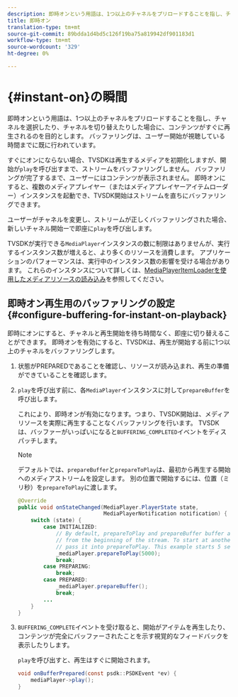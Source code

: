 ```yaml
---
description: 即時オンという用語は、1つ以上のチャネルをプリロードすることを指し、チャネルを選択したり、チャネルを切り替えたりした場合に、コンテンツがすぐに再生されるのを目的とします。 バッファリングは、ユーザー開始が視聴している時間までに既に行われています。
title: 即時オン
translation-type: tm+mt
source-git-commit: 89bdda1d4bd5c126f19ba75a819942df901183d1
workflow-type: tm+mt
source-wordcount: '329'
ht-degree: 0%

---
```



# {#instant-on}の瞬間

即時オンという用語は、1つ以上のチャネルをプリロードすることを指し、チャネルを選択したり、チャネルを切り替えたりした場合に、コンテンツがすぐに再生されるのを目的とします。 バッファリングは、ユーザー開始が視聴している時間までに既に行われています。

すぐにオンにならない場合、TVSDKは再生するメディアを初期化しますが、開始が`play`を呼び出すまで、ストリームをバッファリングしません。 バッファリングが完了するまで、ユーザーにはコンテンツが表示されません。 即時オンにすると、複数のメディアプレイヤー（またはメディアプレイヤーアイテムローダー）インスタンスを起動でき、TVSDK開始はストリームを直ちにバッファリングできます。

ユーザーがチャネルを変更し、ストリームが正しくバッファリングされた場合、新しいチャネル開始ーで即座に`play`を呼び出します。

TVSDKが実行できる`MediaPlayer`インスタンスの数に制限はありませんが、実行するインスタンス数が増えると、より多くのリソースを消費します。 アプリケーションのパフォーマンスは、実行中のインスタンス数の影響を受ける場合があります。 これらのインスタンスについて詳しくは、[MediaPlayerItemLoaderを使用したメディアリソースの読み込み](../../../tvsdk-1.4-for-android/ui-configure/mediaplayer-initialize-for-video/android-1.4-media-mediaplayeritemloader.md)を参照してください。

## 即時オン再生用のバッファリングの設定{#configure-buffering-for-instant-on-playback}

即時にオンにすると、チャネルと再生開始を待ち時間なく、即座に切り替えることができます。 即時オンを有効にすると、TVSDKは、再生が開始する前に1つ以上のチャネルをバッファリングします。

1. 状態がPREPAREDであることを確認し、リソースが読み込まれ、再生の準備ができていることを確認します。
1. `play`を呼び出す前に、各`MediaPlayer`インスタンスに対して`prepareBuffer`を呼び出します。

   これにより、即時オンが有効になります。つまり、TVSDK開始は、メディアリソースを実際に再生することなくバッファリングを行います。 TVSDKは、バッファーがいっぱいになると`BUFFERING_COMPLETED`イベントをディスパッチします。

   >[!NOTE]
   >
   >デフォルトでは、`prepareBuffer`と`prepareToPlay`は、最初から再生する開始へのメディアストリームを設定します。 別の位置で開始するには、位置（ミリ秒）を`prepareToPlay`に渡します。

   ```java
   @Override 
   public void onStateChanged(MediaPlayer.PlayerState state,  
                              MediaPlayerNotification notification) { 
       switch (state) { 
           case INITIALIZED: 
               // By default, prepareToPlay and prepareBuffer buffer and start playing 
               // from the beginning of the stream. To start at another position, 
               // pass it into prepareToPlay. This example starts 5 seconds into the stream. 
               _mediaPlayer.prepareToPlay(5000); 
               break; 
           case PREPARING: 
               break; 
           case PREPARED: 
               _mediaPlayer.prepareBuffer(); 
               break; 
           ... 
       } 
   }
   ```

1. `BUFFERING_COMPLETE`イベントを受け取ると、開始がアイテムを再生したり、コンテンツが完全にバッファーされたことを示す視覚的なフィードバックを表示したりします。

   `play`を呼び出すと、再生はすぐに開始されます。

   ```java
   void onBufferPrepared(const psdk::PSDKEvent *ev) { 
       mediaPlayer->play(); 
   }
   ```
